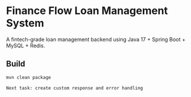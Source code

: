 # Finance Flow Loan Management System

A fintech-grade loan management backend using Java 17 + Spring Boot + MySQL + Redis.

## Build
```bash
mvn clean package

Next task: create custom response and error handling 